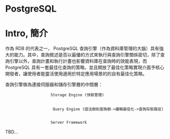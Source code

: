 # PostgreSQL

# Intro, 簡介

作為 RDB 的代表之一， PostgreSQL 查詢引擎（作為資料庫管理的大腦）具有強大的能力。其中，查詢敘述是否以最優的方式來執行與查詢引擎關係密切，除了查詢引擎以外，查詢計畫和執行計畫也影響資料庫在查詢時的效能表現，而 PostgreSQL 具有一套最佳化查詢的策略，並且開放了最佳化策略實現介面予核心開發者，讓使用者能靈活使用適用於特定應用場景的的自有最佳化策略。

查詢引擎做為連接伺服器和儲存引擎層的中間層：



                        Storage Engine (快取管理)
                        
                        
                         Query Engine (語法樹到查詢樹->邏輯最佳化->查詢存取路徑)
                         
                         
                        Server Framework
                        
TBD...
  
  
                        
                        
  
                        
                        
